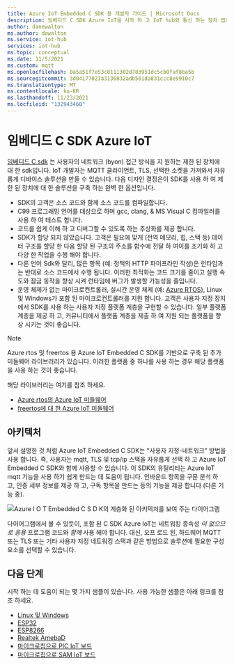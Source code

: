 ```yaml
---
title: Azure IoT Embedded C SDK 용 개발자 가이드 | Microsoft Docs
description: 임베디드 C SDK Azure IoT을 시작 하 고 IoT hub와 통신 하는 장치 앱을 만드는 방법을 알아봅니다.
author: danewalton
ms.author: dawalton
ms.service: iot-hub
services: iot-hub
ms.topic: conceptual
ms.date: 11/5/2021
ms.custom: mqtt
ms.openlocfilehash: 0a5a51f7e53c8111302d783951dc5cb0faf8ba5b
ms.sourcegitcommit: 3d04177023a3136832adb561da831ccc8e9910c7
ms.translationtype: MT
ms.contentlocale: ko-KR
ms.lasthandoff: 11/23/2021
ms.locfileid: "132943460"
---
```

# <a name="azure-iot-embedded-c-sdk"></a>임베디드 C SDK Azure IoT

[임베디드 C sdk](https://github.com/Azure/azure-sdk-for-c/tree/master/sdk/docs/iot) 는 사용자의 네트워크 (byon) 접근 방식을 지 원하는 제한 된 장치에 대 한 sdk입니다. IoT 개발자는 MQTT 클라이언트, TLS, 선택한 소켓을 가져와서 자유롭게 디바이스 솔루션을 만들 수 있습니다. 다음 디자인 결정은이 SDK를 사용 하 여 제한 된 장치에 대 한 솔루션을 구축 하는 완벽 한 옵션입니다.

- SDK의 고객은 소스 코드와 함께 소스 코드를 컴파일합니다.
- C99 프로그래밍 언어를 대상으로 하며 gcc, clang, & MS Visual C 컴파일러를 사용 하 여 테스트 합니다.
- 코드를 쉽게 이해 하 고 디버그할 수 있도록 하는 추상화를 제공 합니다.
- SDK가 할당 되지 않았습니다. 고객은 필요에 맞게 (전역 메모리, 힙, 스택 등) 데이터 구조를 할당 한 다음 할당 된 구조의 주소를 함수에 전달 하 여이를 초기화 하 고 다양 한 작업을 수행 해야 합니다.
- 다른 언어 Sdk와 달리, 많은 항목 (예: 정책의 HTTP 파이프라인 작성)은 런타임과는 반대로 소스 코드에서 수행 됩니다. 이러한 최적화는 코드 크기를 줄이고 실행 속도와 잠금 동작을 향상 시켜 런타임에 버그가 발생할 가능성을 줄입니다.
- 운영 체제가 없는 마이크로컨트롤러, 실시간 운영 체제 (예: [Azure RTOS](https://azure.microsoft.com/services/rtos/)), Linux 및 Windows가 포함 된 마이크로컨트롤러를 지원 합니다. 고객은 사용자 지정 장치에서 SDK를 사용 하는 사용자 지정 플랫폼 계층을 구현할 수 있습니다. 일부 플랫폼 계층을 제공 하 고, 커뮤니티에서 플랫폼 계층을 제출 하 여 지원 되는 플랫폼을 향상 시키는 것이 좋습니다.

> [!NOTE]
> Azure rtos 및 freertos 용 Azure IoT Embedded C SDK를 기반으로 구축 된 추가 미들웨어 라이브러리가 있습니다. 이러한 플랫폼 중 하나를 사용 하는 경우 해당 플랫폼을 사용 하는 것이 좋습니다.
>
> 해당 라이브러리는 여기를 참조 하세요.
> - [Azure rtos의 Azure IoT 미들웨어](https://github.com/azure-rtos/netxduo/tree/master/addons/azure_iot)
> - [freertos에 대 한 Azure IoT 미들웨어](https://github.com/Azure/azure-iot-middleware-freertos)

## <a name="architecture"></a>아키텍처

앞서 설명한 것 처럼 Azure IoT Embedded C SDK는 "사용자 지정-네트워크" 방법을 사용 합니다. 즉, 사용자는 mqtt, TLS 및 tcp/ip 스택을 자유롭게 선택 하 고 Azure IoT Embedded C SDK와 함께 사용할 수 있습니다. 이 SDK의 유틸리티는 Azure IoT mqtt 기능을 사용 하기 쉽게 만드는 데 도움이 됩니다. 인바운드 항목을 구문 분석 하 고, 인증 세부 정보를 제공 하 고, 구독 항목을 만드는 등의 기능을 제공 합니다 (다른 기능 중).

![Azure I O T Embedded C S D K의 계층화 된 아키텍처를 보여 주는 다이어그램](./media/iot-hub-device-embedded-c-sdk/embedded-c-high-level-architecture.png)

다이어그램에서 볼 수 있듯이, 포함 된 C SDK Azure IoT는 네트워킹 종속성 *이 없으므로 응용* 프로그램 코드와 *함께* 사용 해야 합니다. 대신, 오프 로드 된, 하드웨어 MQTT 또는 TLS 또는 기타 사용자 지정 네트워킹 스택과 같은 방법으로 솔루션에 필요한 구성 요소를 선택할 수 있습니다.

## <a name="next-steps"></a>다음 단계

시작 하는 데 도움이 되는 몇 가지 샘플이 있습니다. 사용 가능한 샘플은 아래 링크를 참조 하세요.

- [Linux 및 Windows](https://github.com/Azure/azure-sdk-for-c/tree/main/sdk/samples/iot)
- [ESP32](https://github.com/Azure/azure-sdk-for-c/tree/main/sdk/samples/iot/aziot_esp32)
- [ESP8266](https://github.com/Azure/azure-sdk-for-c/tree/main/sdk/samples/iot/aziot_esp8266)
- [Realtek AmebaD](https://github.com/Azure/azure-sdk-for-c/tree/main/sdk/samples/iot/aziot_realtek_amebaD)
- [마이크로칩으로 PIC IoT 보드](https://github.com/Azure-Samples/Microchip-PIC-IoT-Wx)
- [마이크로칩으로 SAM IoT 보드](https://github.com/Azure-Samples/Microchip-SAM-IoT-Wx)
